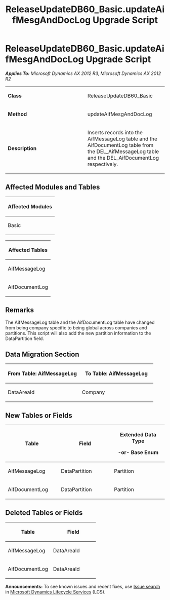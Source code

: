 ﻿---
title: ReleaseUpdateDB60_Basic.updateAifMesgAndDocLog Upgrade Script
TOCTitle: ReleaseUpdateDB60_Basic.updateAifMesgAndDocLog Upgrade Script
ms:assetid: e08e285a-91e6-7362-4b01-34fe69e6f087
ms:mtpsurl: https://msdn.microsoft.com/en-us/library/JJ737272(v=AX.60)
ms:contentKeyID: 49711714
ms.date: 05/18/2015
mtps_version: v=AX.60
---

# ReleaseUpdateDB60\_Basic.updateAifMesgAndDocLog Upgrade Script 


_**Applies To:** Microsoft Dynamics AX 2012 R3, Microsoft Dynamics AX 2012 R2_

<table>
<colgroup>
<col style="width: 50%" />
<col style="width: 50%" />
</colgroup>
<tbody>
<tr class="odd">
<td><p><strong>Class</strong></p></td>
<td><p>ReleaseUpdateDB60_Basic</p></td>
</tr>
<tr class="even">
<td><p><strong>Method</strong></p></td>
<td><p>updateAifMesgAndDocLog</p></td>
</tr>
<tr class="odd">
<td><p><strong>Description</strong></p></td>
<td><p>Inserts records into the AifMessageLog table and the AifDocumentLog table from the DEL_AifMessageLog table and the DEL_AifDocumentLog respectively.</p></td>
</tr>
</tbody>
</table>


## Affected Modules and Tables

<table>
<colgroup>
<col style="width: 100%" />
</colgroup>
<thead>
<tr class="header">
<th><p>Affected Modules</p></th>
</tr>
</thead>
<tbody>
<tr class="odd">
<td><p>Basic</p></td>
</tr>
</tbody>
</table>


<table>
<colgroup>
<col style="width: 100%" />
</colgroup>
<thead>
<tr class="header">
<th><p>Affected Tables</p></th>
</tr>
</thead>
<tbody>
<tr class="odd">
<td><p>AifMessageLog</p></td>
</tr>
<tr class="even">
<td><p>AifDocumentLog</p></td>
</tr>
</tbody>
</table>


## Remarks

The AifMessageLog table and the AifDocumentLog table have changed from being company specific to being global across companies and partitions. This script will also add the new partition information to the DataPartition field.

## Data Migration Section

<table>
<colgroup>
<col style="width: 50%" />
<col style="width: 50%" />
</colgroup>
<thead>
<tr class="header">
<th><p>From Table: AifMessageLog</p></th>
<th><p>To Table: AifMessageLog</p></th>
</tr>
</thead>
<tbody>
<tr class="odd">
<td><p>DataAreaId</p></td>
<td><p>Company</p></td>
</tr>
</tbody>
</table>


## New Tables or Fields

<table>
<colgroup>
<col style="width: 33%" />
<col style="width: 33%" />
<col style="width: 33%" />
</colgroup>
<thead>
<tr class="header">
<th><p>Table</p></th>
<th><p>Field</p></th>
<th><p>Extended Data Type</p>
<p>-or- Base Enum</p></th>
</tr>
</thead>
<tbody>
<tr class="odd">
<td><p>AifMessageLog</p></td>
<td><p>DataPartition</p></td>
<td><p>Partition</p></td>
</tr>
<tr class="even">
<td><p>AifDocumentLog</p></td>
<td><p>DataPartition</p></td>
<td><p>Partition</p></td>
</tr>
</tbody>
</table>


## Deleted Tables or Fields

<table>
<colgroup>
<col style="width: 50%" />
<col style="width: 50%" />
</colgroup>
<thead>
<tr class="header">
<th><p>Table</p></th>
<th><p>Field</p></th>
</tr>
</thead>
<tbody>
<tr class="odd">
<td><p>AifMessageLog</p></td>
<td><p>DataAreaId</p></td>
</tr>
<tr class="even">
<td><p>AifDocumentLog</p></td>
<td><p>DataAreaId</p></td>
</tr>
</tbody>
</table>

  
**Announcements:** To see known issues and recent fixes, use [Issue search](http://go.microsoft.com/fwlink/?linkid=389258) in [Microsoft Dynamics Lifecycle Services](http://go.microsoft.com/fwlink/?linkid=306505) (LCS).

